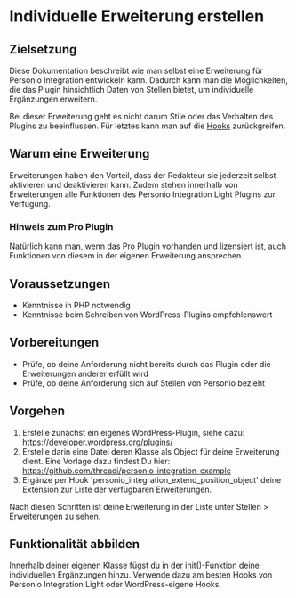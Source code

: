 # Individuelle Erweiterung erstellen

## Zielsetzung

Diese Dokumentation beschreibt wie man selbst eine Erweiterung für Personio Integration entwickeln kann. Dadurch kann
man die Möglichkeiten, die das Plugin hinsichtlich Daten von Stellen bietet, um individuelle Ergänzungen erweitern.

Bei dieser Erweiterung geht es nicht darum Stile oder das Verhalten des Plugins zu beeinflussen. Für letztes kann man
auf die [Hooks](hooks.md) zurückgreifen.

## Warum eine Erweiterung

Erweiterungen haben den Vorteil, dass der Redakteur sie jederzeit selbst aktivieren und deaktivieren kann. Zudem stehen
innerhalb von Erweiterungen alle Funktionen des Personio Integration Light Plugins zur Verfügung.

### Hinweis zum Pro Plugin

Natürlich kann man, wenn das Pro Plugin vorhanden und lizensiert ist, auch Funktionen von diesem in der eigenen
Erweiterung ansprechen.

## Voraussetzungen

* Kenntnisse in PHP notwendig
* Kenntnisse beim Schreiben von WordPress-Plugins empfehlenswert

## Vorbereitungen

* Prüfe, ob deine Anforderung nicht bereits durch das Plugin oder die Erweiterungen anderer erfüllt wird
* Prüfe, ob deine Anforderung sich auf Stellen von Personio bezieht

## Vorgehen

1. Erstelle zunächst ein eigenes WordPress-Plugin, siehe dazu: https://developer.wordpress.org/plugins/
2. Erstelle darin eine Datei deren Klasse als Object für deine Erweiterung dient. Eine Vorlage dazu findest Du hier: https://github.com/threadi/personio-integration-example
3. Ergänze per Hook 'personio_integration_extend_position_object' deine Extension zur Liste der verfügbaren Erweiterungen.

Nach diesen Schritten ist deine Erweiterung in der Liste unter Stellen > Erweiterungen zu sehen.

## Funktionalität abbilden

Innerhalb deiner eigenen Klasse fügst du in der init()-Funktion deine individuellen Ergänzungen hinzu. Verwende dazu am
besten Hooks von Personio Integration Light oder WordPress-eigene Hooks.
